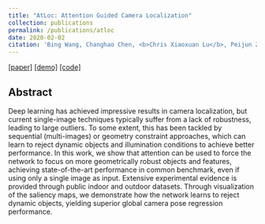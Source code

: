 ```yaml
---
title: "AtLoc: Attention Guided Camera Localization"
collection: publications
permalink: /publications/atloc
date: 2020-02-02
citation: 'Bing Wang, Changhao Chen‚ <b>Chris Xiaoxuan Lu</b>‚ Peijun Zhao, Niki Trigoni and Andrew Markham. <i>In AAAI 2020.</i>'
---
```

[[paper]](https://christopherlu.github.io/files/papers/[AAAI2020]atloc.pdf)
[[demo]](https://www.youtube.com/watch?v=_8NQXBadklU&feature=youtu.be)
[[code]](https://github.com/BingCS/AtLoc)

## Abstract
Deep learning has achieved impressive results in camera localization, but current single-image techniques typically suffer from a lack of robustness, leading to large outliers. To some extent, this has been tackled by sequential (multi-images) or geometry constraint approaches, which can learn to reject dynamic objects and illumination conditions to achieve better performance. In this work, we show that attention can be used to force the network to focus on more geometrically robust objects and features, achieving state-of-the-art performance in common benchmark, even if using only a single image as input. Extensive experimental evidence is provided through public indoor and outdoor datasets. Through visualization of the saliency maps, we demonstrate how the network learns to reject dynamic objects, yielding superior global camera pose regression performance.